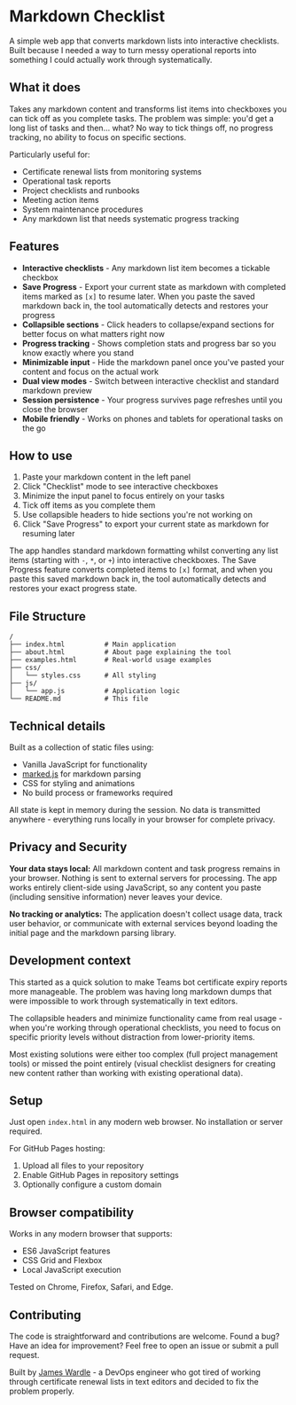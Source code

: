 # Markdown Checklist

A simple web app that converts markdown lists into interactive checklists. Built because I needed a way to turn messy operational reports into something I could actually work through systematically.

## What it does

Takes any markdown content and transforms list items into checkboxes you can tick off as you complete tasks. The problem was simple: you'd get a long list of tasks and then... what? No way to tick things off, no progress tracking, no ability to focus on specific sections.

Particularly useful for:

- Certificate renewal lists from monitoring systems
- Operational task reports  
- Project checklists and runbooks
- Meeting action items
- System maintenance procedures
- Any markdown list that needs systematic progress tracking

## Features

- **Interactive checklists** - Any markdown list item becomes a tickable checkbox
- **Save Progress** - Export your current state as markdown with completed items marked as `[x]` to resume later. When you paste the saved markdown back in, the tool automatically detects and restores your progress
- **Collapsible sections** - Click headers to collapse/expand sections for better focus on what matters right now
- **Progress tracking** - Shows completion stats and progress bar so you know exactly where you stand
- **Minimizable input** - Hide the markdown panel once you've pasted your content and focus on the actual work
- **Dual view modes** - Switch between interactive checklist and standard markdown preview
- **Session persistence** - Your progress survives page refreshes until you close the browser
- **Mobile friendly** - Works on phones and tablets for operational tasks on the go

## How to use

1. Paste your markdown content in the left panel
2. Click "Checklist" mode to see interactive checkboxes
3. Minimize the input panel to focus entirely on your tasks
4. Tick off items as you complete them
5. Use collapsible headers to hide sections you're not working on
6. Click "Save Progress" to export your current state as markdown for resuming later

The app handles standard markdown formatting whilst converting any list items (starting with `-`, `*`, or `+`) into interactive checkboxes. The Save Progress feature converts completed items to `[x]` format, and when you paste this saved markdown back in, the tool automatically detects and restores your exact progress state.

## File Structure

```
/
├── index.html          # Main application
├── about.html          # About page explaining the tool
├── examples.html       # Real-world usage examples
├── css/
│   └── styles.css      # All styling
├── js/
│   └── app.js          # Application logic
└── README.md           # This file
```

## Technical details

Built as a collection of static files using:
- Vanilla JavaScript for functionality
- [marked.js](https://marked.js.org/) for markdown parsing
- CSS for styling and animations
- No build process or frameworks required

All state is kept in memory during the session. No data is transmitted anywhere - everything runs locally in your browser for complete privacy.

## Privacy and Security

**Your data stays local:** All markdown content and task progress remains in your browser. Nothing is sent to external servers for processing. The app works entirely client-side using JavaScript, so any content you paste (including sensitive information) never leaves your device.

**No tracking or analytics:** The application doesn't collect usage data, track user behavior, or communicate with external services beyond loading the initial page and the markdown parsing library.

## Development context

This started as a quick solution to make Teams bot certificate expiry reports more manageable. The problem was having long markdown dumps that were impossible to work through systematically in text editors.

The collapsible headers and minimize functionality came from real usage - when you're working through operational checklists, you need to focus on specific priority levels without distraction from lower-priority items.

Most existing solutions were either too complex (full project management tools) or missed the point entirely (visual checklist designers for creating new content rather than working with existing operational data).

## Setup

Just open `index.html` in any modern web browser. No installation or server required.

For GitHub Pages hosting:
1. Upload all files to your repository
2. Enable GitHub Pages in repository settings
3. Optionally configure a custom domain

## Browser compatibility

Works in any modern browser that supports:
- ES6 JavaScript features
- CSS Grid and Flexbox
- Local JavaScript execution

Tested on Chrome, Firefox, Safari, and Edge.

## Contributing

The code is straightforward and contributions are welcome. Found a bug? Have an idea for improvement? Feel free to open an issue or submit a pull request.

Built by [James Wardle](https://jameswardle.me) - a DevOps engineer who got tired of working through certificate renewal lists in text editors and decided to fix the problem properly.